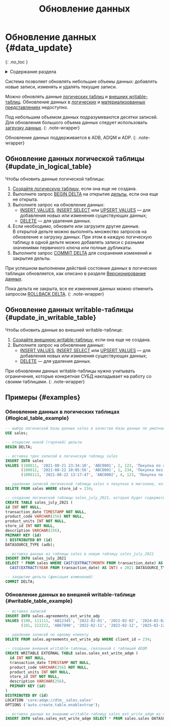 ﻿---
layout: default
title: Обновление данных
nav_order: 4
parent: Работа с системой
has_children: false
has_toc: false
---

# Обновление данных {#data_update}
{: .no_toc }

<details markdown="block">
  <summary>
    Содержание раздела
  </summary>
  {: .text-delta }
1. TOC
{:toc}
</details>

Система позволяет обновлять небольшие объемы данных: добавлять новые записи, изменять и удалять текущие записи. 

Можно обновлять данные [логических таблиц](../../overview/main_concepts/logical_table/logical_table.md) и 
[внешних writable-таблиц](../../overview/main_concepts/external_table/external_table.md#writable_table).
Обновление данных в [логических](../../overview/main_concepts/logical_view/logical_view.md)
и [материализованных представлениях](../../overview/main_concepts/materialized_view/materialized_view.md)
недоступно.

Под небольшим объемом данных подразумеваются десятки записей.
Для обновления большого объема данных следует использовать [загрузку данных](../data_upload/data_upload.md).
{: .note-wrapper}

Обновление данных поддерживается в ADB, ADQM и ADP.
{: .note-wrapper}

## Обновление данных логической таблицы {#update_in_logical_table}

Чтобы обновить данные логической таблицы:
1. [Создайте логическую таблицу](../../reference/sql_plus_requests/CREATE_TABLE/CREATE_TABLE.md),
   если она еще не создана.
2. Выполните запрос [BEGIN DELTA](../../reference/sql_plus_requests/BEGIN_DELTA/BEGIN_DELTA.md)
   на открытие [дельты](../../overview/main_concepts/delta/delta.md), если она еще не открыта.
3. Выполните запрос на обновление данных:
    * [INSERT VALUES](../../reference/sql_plus_requests/INSERT_VALUES/INSERT_VALUES.md),
      [INSERT SELECT](../../reference/sql_plus_requests/INSERT_SELECT/INSERT_SELECT.md) или
      [UPSERT VALUES](../../reference/sql_plus_requests/UPSERT_VALUES/UPSERT_VALUES.md) —
      для добавления новых или изменения существующих данных;
    * [DELETE](../../reference/sql_plus_requests/DELETE/DELETE.md) — для удаления данных.
4. Если необходимо, обновите или загрузите другие данные.
   <br>В открытой дельте можно выполнять множество запросов на обновление и загрузку данных. При этом в каждую логическую
   таблицу в одной дельте можно добавлять записи с разными значениями первичного ключа или полные дубликаты.
5. Выполните запрос [COMMIT DELTA](../../reference/sql_plus_requests/COMMIT_DELTA/COMMIT_DELTA.md)
   для сохранения изменений и закрытия дельты.

При успешном выполнении действий состояние данных в логических таблицах обновляется, как описано в разделе
[Версионирование данных](../data_upload/data_versioning/data_versioning.md).

Пока дельта не закрыта, все ее изменения данных можно отменить запросом
[ROLLBACK DELTA](../../reference/sql_plus_requests/ROLLBACK_DELTA/ROLLBACK_DELTA.md).
{: .note-wrapper}

## Обновление данных writable-таблицы {#update_in_writable_table}

Чтобы обновить данные во внешней writable-таблице:
1. [Создайте внешнюю writable-таблицу](../../reference/sql_plus_requests/CREATE_WRITABLE_EXTERNAL_TABLE/CREATE_WRITABLE_EXTERNAL_TABLE.md),
   если она еще не создана.
2. Выполните запрос на обновление данных:
    * [INSERT VALUES](../../reference/sql_plus_requests/INSERT_VALUES/INSERT_VALUES.md),
      [INSERT SELECT](../../reference/sql_plus_requests/INSERT_SELECT/INSERT_SELECT.md) или
      [UPSERT VALUES](../../reference/sql_plus_requests/UPSERT_VALUES/UPSERT_VALUES.md) —
      для добавления новых или изменения существующих данных;
    * [DELETE](../../reference/sql_plus_requests/DELETE/DELETE.md) — для удаления данных.

При обновлении данных writable-таблицы нужно учитывать ограничения, которые конкретная СУБД накладывает на
работу со своими таблицами.
{: .note-wrapper}

## Примеры {#examples}

### Обновление данных в логических таблицах {#logical_table_example}

```sql
-- выбор логической базы данных sales в качестве базы данных по умолчанию
USE sales;

-- открытие новой (горячей) дельты
BEGIN DELTA;

-- вставка трех записей в логическую таблицу sales
INSERT INTO sales 
VALUES (100011, '2021-08-21 23:34:10', 'ABC0001', 2, 123, 'Покупка по акции "1+1"'), 
       (100012, '2021-08-22 10:05:56', 'ABC0001', 1, 234, 'Покупка без акций'), 
       (1000113, '2021-08-22 13:17:47', 'ABC0002', 4, 123, 'Покупка по акции "Лето"');

-- удаление записей логической таблицы sales о покупках в магазине, который был закрыт
DELETE FROM sales WHERE store_id = 234;

-- создание логической таблицы sales_july_2021, которая будет содержать данные о продажах за июль 2021 и размещаться в ADB
CREATE TABLE sales_july_2021 (
id INT NOT NULL,
transaction_date TIMESTAMP NOT NULL,
product_code VARCHAR(256) NOT NULL,
product_units INT NOT NULL,
store_id INT NOT NULL,
description VARCHAR(256),
PRIMARY KEY (id)
) DISTRIBUTED BY (id)
DATASOURCE_TYPE (adb);

-- вставка данных из таблицы sales в новую таблицу sales_july_2021 
INSERT INTO sales_july_2021 
SELECT * FROM sales WHERE CAST(EXTRACT(MONTH FROM transaction_date) AS INT) = 7 AND 
  CAST(EXTRACT(YEAR FROM transaction_date) AS INT) = 2021 DATASOURCE_TYPE = 'adb';

-- закрытие дельты (фиксация изменений)
COMMIT DELTA;
```

### Обновление данных во внешней writable-таблице {#writable_table_example}

```sql
-- вставка записей
INSERT INTO sales.agreements_ext_write_adp 
VALUES (100, 111111, 'AB12345', '2022-02-01', '2022-02-02', '2024-02-02', 'Договор с ООО "Квадрат"'), 
       (101, 222222, 'AB67890', '2022-02-11', '2022-02-12', '2025-02-12', 'Договор с ООО "Круг"');
       
-- удаление записей по одному клиенту
DELETE FROM sales.agreements_ext_write_adp WHERE client_id = 234;       

-- создание внешней writable-таблицы, связанной с таблицей ADQM
CREATE WRITABLE EXTERNAL TABLE sales.sales_ext_write_adqm (
  id INT NOT NULL,
  transaction_date TIMESTAMP NOT NULL,
  product_code VARCHAR(256) NOT NULL,
  product_units INT NOT NULL,
  store_id INT NOT NULL,
  description VARCHAR(256),
  PRIMARY KEY (id)
)
DISTRIBUTED BY (id)
LOCATION 'core:adqm://dtm__sales.sales'
OPTIONS ('auto.create.table.enable=true');

-- вставка данных во внешнюю writable-таблицу sales_ext_write_adqm из логической таблицы sales
INSERT INTO sales.sales_ext_write_adqm SELECT * FROM sales.sales DATASOURCE_TYPE = 'adqm';
```